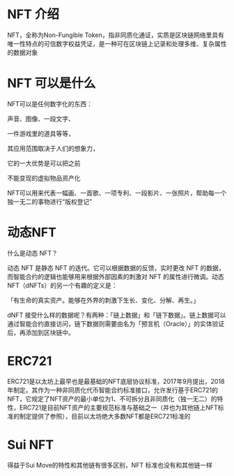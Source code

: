 # NFT 介绍

NFT，全称为Non-Fungible Token，指非同质化通证，实质是区块链网络里具有唯一性特点的可信数字权益凭证，是一种可在区块链上记录和处理多维、复杂属性的数据对象

# NFT 可以是什么
NFT可以是任何数字化的东西：

声音、图像、一段文字、

一件游戏里的道具等等，

其应用范围取决于人们的想象力，

它的一大优势是可以把之前

不能变现的虚拟物品资产化

NFT可以用来代表一幅画、一首歌、一项专利、一段影片、一张照片，帮助每一个独一无二的事物进行“版权登记”

# 动态NFT 
什么是动态 NFT？

动态 NFT 是静态 NFT 的迭代。它可以根据数据的反馈，实时更改 NFT 的数据，而智能合约的逻辑也能够用来根据外部因素的刺激对 NFT 的属性进行微调。动态 NFT（dNFTs）的另一个有趣的定义是：

「有生命的真实资产。能够在外界的刺激下生长、变化、分解、再生。」

dNFT 接受什么样的数据呢？有两种：「链上数据」和「链下数据」。链上数据可以通过智能合约直接访问，链下数据则需要由名为「预言机（Oracle）」的实体验证后，再添加到区块链中。


# ERC721
ERC721是以太坊上最早也是最基础的NFT底层协议标准，2017年9月提出，2018年制定。其作为一种非同质化代币智能合约标准接口，允许发行基于ERC721的NFT，它规定了NFT资产的最小单位为1、不可拆分且非同质化（独一无二）的特性，ERC721是目前NFT资产的主要规范标准与基础之一（并也为其他链上NFT标准的制定提供了参照），目前以太坊绝大多数NFT都是ERC721标准的


# Sui NFT
得益于Sui Move的特性和其他链有很多区别，NFT 标准也没有和其他链一样